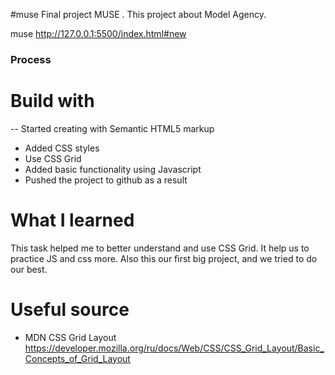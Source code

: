 #muse
Final project MUSE .
This project about Model Agency.

muse
http://127.0.0.1:5500/index.html#new


### Process ###
# Build with
-- Started creating with Semantic HTML5 markup
- Added CSS styles
- Use CSS Grid
- Added basic functionality using Javascript
- Pushed the project to github as a result


# What I learned

This task helped me to better understand and use CSS Grid. It help us to practice JS and css more.
Also this our first big project, and we tried to do our best.

# Useful source

- MDN CSS Grid Layout https://developer.mozilla.org/ru/docs/Web/CSS/CSS_Grid_Layout/Basic_Concepts_of_Grid_Layout
